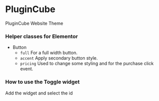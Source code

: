 # PluginCube
PluginCube Website Theme

### Helper classes for Elementor
- Button
    - `full` For a full width button.
    - `accent` Apply secondary button style.
    - `pricing` Used to change some styling and for the purchase click event.

### How to use the Toggle widget
Add the widget and select the id